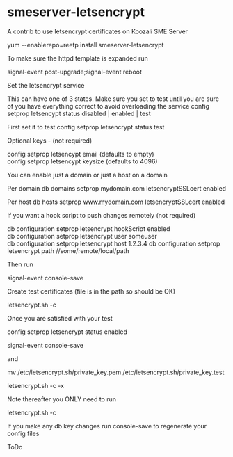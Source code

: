 # smeserver-letsencrypt
A contrib to use letsencrypt certificates on Koozali SME Server

yum --enablerepo=reetp install smeserver-letsencrypt

To make sure the httpd template is expanded run

signal-event post-upgrade;signal-event reboot

Set the letsencrypt service

This can have one of 3 states. Make sure you set to test until you are sure of you have everything correct to avoid overloading the service
config setprop letsencypt status disabled | enabled | test

First set it to test
config setprop letsencrypt status test

Optional keys - (not required)

config setprop letsencypt email (defaults to empty)  
config setprop letsencypt keysize (defaults to 4096)  

You can enable just a domain or just a host on a domain

Per domain 
db domains setprop mydomain.com letsencryptSSLcert enabled

Per host 
db hosts setprop www.mydomain.com letsencryptSSLcert enabled

If you want a hook script to push changes remotely (not required)

db configuration setprop letsencrypt hookScript enabled  
db configuration setprop letsencrypt user someuser  
db configuration setprop letsencrypt host 1.2.3.4
db configuration setprop letsencrypt path //some/remote/local/path  

Then run

signal-event console-save

Create test certificates (file is in the path so should be OK)

letsencrypt.sh -c

Once you are satisfied with your test

config setprop letsencrypt status enabled

signal-event console-save

and

mv /etc/letsencrypt.sh/private_key.pem /etc/letsencrypt.sh/private_key.test

letsencrypt.sh -c -x

Note thereafter you ONLY need to run

letsencrypt.sh -c

If you make any db key changes run console-save to regenerate your config files

ToDo

